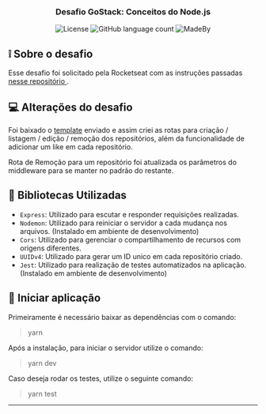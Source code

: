 <h3 align="center">
  Desafio GoStack: Conceitos do Node.js
</h3>
<p align="center">
  <img alt="License" src="https://img.shields.io/badge/License-MIT-%2304D361">
  <img alt="GitHub language count" src="https://img.shields.io/github/languages/count/rocketseat/bootcamp-gostack-desafios?color=%2304D361">
  <img alt="MadeBy" src="https://img.shields.io/badge/made%20by-Vitor%20Alves-%2304D361">
</p>

## ❕ Sobre o desafio

Esse desafio foi solicitado pela Rocketseat com as instruções passadas <a href= "https://github.com/Rocketseat/bootcamp-gostack-desafios/tree/master/desafio-conceitos-nodejs"> nesse repositório </a>.

## 💻 Alterações do desafio

Foi baixado o <a href="https://github.com/Rocketseat/gostack-template-conceitos-nodejs">template</a> enviado e assim criei as rotas para criação / listagem / edição / remoção dos repositórios, além da funcionalidade de adicionar um like em cada repositório.

Rota de Remoção para um repositório foi atualizada os parâmetros do middleware para se manter no padrão do restante.

## 📖 Bibliotecas Utilizadas

- `Express`: Utilizado para escutar e responder requisições realizadas.
- `Nodemon`: Utilizado para reiniciar o servidor a cada mudança nos arquivos. (Instalado em ambiente de desenvolvimento)
- `Cors`: Utilizado para gerenciar o compartilhamento de recursos com origens diferentes.
- `UUIDv4`: Utilizado para gerar um ID unico em cada repositório criado.
- `Jest`: Utilizado para realização de testes automatizados na aplicação. (Instalado em ambiente de desenvolvimento)

## 🚀 Iniciar aplicação

Primeiramente é necessário baixar as dependências com o comando:

> yarn

Após a instalação, para iniciar o servidor utilize o comando:

> yarn dev

Caso deseja rodar os testes, utilize o seguinte comando:

> yarn test

<hr />
